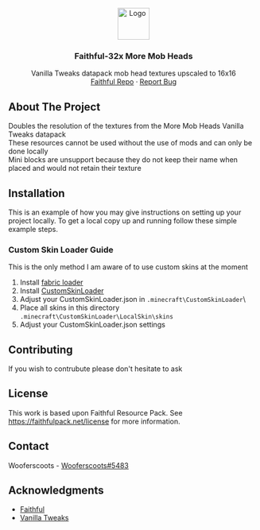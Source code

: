 
<!-- PROJECT LOGO -->
<br />
<div align="center">
    <img src="https://raw.githubusercontent.com/Faithful-Resource-Pack/Branding/main/logos/transparent/64/addons_logo.png" alt="Logo" width="64" height="64">
  </a>

<h3 align="center">Faithful-32x More Mob Heads</h3>

  <p align="center">
    Vanilla Tweaks datapack mob head textures upscaled to 16x16
    <br />
    <a href="https://github.com/Faithful-Resource-Pack">Faithful Repo</a>
    ·
    <a href="https://github.com/Wooferscoots/More-Mob-Heads-Faithful32/issues">Report Bug</a>
  </p>
</div>

## About The Project
Doubles the resolution of the textures from the More Mob Heads Vanilla Tweaks datapack\
These resources cannot be used without the use of mods and can only be done locally\
Mini blocks are unsupport because they do not keep their name when placed and would not retain their texture

## Installation

This is an example of how you may give instructions on setting up your project locally.
To get a local copy up and running follow these simple example steps.

### Custom Skin Loader Guide

This is the only method I am aware of to use custom skins at the moment

1. Install [fabric loader](https://fabricmc.net/)
2. Install [CustomSkinLoader](https://www.curseforge.com/minecraft/mc-mods/customskinloader)
3. Adjust your CustomSkinLoader.json in `.minecraft\CustomSkinLoader`\
4. Place all skins in this directory `.minecraft\CustomSkinLoader\LocalSkin\skins`
5. Adjust your CustomSkinLoader.json settings

<!-- CONTRIBUTING -->
## Contributing

If you wish to contrubute please don't hesitate to ask

<!-- LICENSE -->
## License

This work is based upon Faithful Resource Pack. See <https://faithfulpack.net/license> for more information.



<!-- CONTACT -->
## Contact

Wooferscoots - [Wooferscoots#5483](https://discord.gg/sN9YRQbBv7)


<!-- ACKNOWLEDGMENTS -->
## Acknowledgments

* [Faithful](https://faithfulpack.net/)
* [Vanilla Tweaks](https://vanillatweaks.net/)

